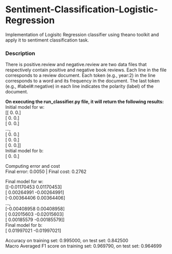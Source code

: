 # Sentiment-Classification-Logistic-Regression  
Implementation of Logisitc Regression classifier using theano toolkit and apply it to sentiment classification task.  

### Description  
<p>There is positive.review and negative.review are two data files that respectively contain
positive and negative book reviews. Each line in the file corresponds to a review document. Each token
(e.g., year:2) in the line corresponds to a word and its frequency in the document. The last token (e.g.,
#label#:negative) in each line indicates the polarity (label) of the document.</p> 

**On executing the run_classifier.py file, it will return the following results:**   
Initial model for w:  
[[ 0.  0.]  
 [ 0.  0.]  
 [ 0.  0.]  
 ...,   
 [ 0.  0.]  
 [ 0.  0.]  
 [ 0.  0.]]  
Initial model for b:  
[ 0.  0.]  

Computing error and cost  
Final error: 0.0050 | Final cost: 0.2762  

Final model for w:  
[[-0.01170453  0.01170453]  
 [ 0.00264991 -0.00264991]  
 [-0.00364406  0.00364406]  
 ...,   
 [-0.00408958  0.00408958]  
 [ 0.02015603 -0.02015603]  
 [ 0.00185579 -0.00185579]]  
Final model for b:  
[ 0.01997021 -0.01997021]  

Accuracy on training set: 0.995000, on test set: 0.842500  
Macro Averaged F1 score on training set: 0.969790, on test set: 0.964699  
